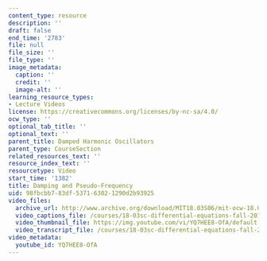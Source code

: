 ```yaml
---
content_type: resource
description: ''
draft: false
end_time: '2783'
file: null
file_size: ''
file_type: ''
image_metadata:
  caption: ''
  credit: ''
  image-alt: ''
learning_resource_types:
- Lecture Videos
license: https://creativecommons.org/licenses/by-nc-sa/4.0/
ocw_type: ''
optional_tab_title: ''
optional_text: ''
parent_title: Damped Harmonic Oscillators
parent_type: CourseSection
related_resources_text: ''
resource_index_text: ''
resourcetype: Video
start_time: '1382'
title: Damping and Pseudo-Frequency
uid: 98fbcbb7-83df-5371-6302-1290d2b93925
video_files:
  archive_url: http://www.archive.org/download/MIT18.03S06/mit-ocw-18.03-lec10-03mar2003-220k_512kb.mp4
  video_captions_file: /courses/18-03sc-differential-equations-fall-2011/2478825ffaf75f27b243c5d7356f5d47_YQ7HEE8-OfA.vtt
  video_thumbnail_file: https://img.youtube.com/vi/YQ7HEE8-OfA/default.jpg
  video_transcript_file: /courses/18-03sc-differential-equations-fall-2011/6026dbff01b9d07f2cf06b46abd54f15_YQ7HEE8-OfA.pdf
video_metadata:
  youtube_id: YQ7HEE8-OfA
---
```

